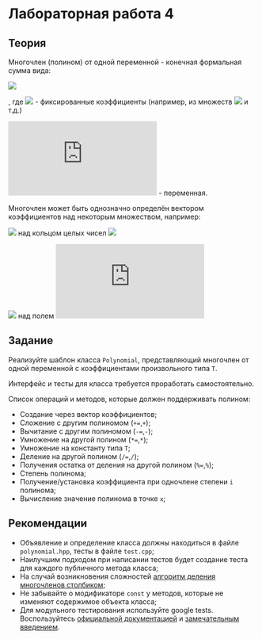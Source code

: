 # Лабораторная работа 4

## Теория

Многочлен (полином) от одной переменной - конечная формальная сумма вида:

![](https://latex.codecogs.com/gif.latex?\sum_{i}^{n}c_{i}x^{i}=c_{0}&plus;c_{1}x^{1}&plus;...&plus;c_{n}x^{n})

, где
![](https://latex.codecogs.com/gif.latex?c_{i}) - фиксированные коэффициенты (например, из множеств  ![](https://latex.codecogs.com/gif.latex?\mathbb{Z},\mathbb{R},\mathbb{C},F_q) и т.д.)

![](https://latex.codecogs.com/gif.latex?x) - переменная. 

Многочлен может быть однозначно определён вектором коэффициентов над некоторым множеством, например:

![](https://latex.codecogs.com/gif.latex?[1,-12,0,-42]=x^{3}-12x^{2}-42) над кольцом целых чисел ![](https://latex.codecogs.com/gif.latex?\mathbb{Z})

![](https://latex.codecogs.com/gif.latex?[1,0,0,1,1]=x^{4}&plus;x&plus;1) над полем ![](https://latex.codecogs.com/gif.latex?F_2)

## Задание
Реализуйте шаблон класса `Polynomial`, представляющий многочлен от одной переменной с коэффициентами произвольного типа `T`.

Интерфейс и тесты для класса требуется проработать самостоятельно.

Список операций и методов, которые должен поддерживать полином:
- Создание через вектор коэффициентов;
- Сложение с другим полиномом (`+=`,`+`);
- Вычитание с другим полиномом (`-=`,`-`);
- Умножение на другой полином (`*=`,`*`);
- Умножение на константу типа `T`;
- Деление на другой полином (`/=`,`/`);
- Получения остатка от деления на другой полином (`%=`,`%`);
- Степень полинома;
- Получение/установка коэффициента при одночлене степени `i` полинома;
- Вычисление значение полинома в точке `x`;

## Рекомендации
- Объявление и определение класса должны находиться в файле `polynomial.hpp`, тесты в файле `test.cpp`;
- Наилучшим подходом при написании тестов будет создание теста для каждого публичного метода класса;
- На случай возникновения сложностей [алгоритм деления многочленов столбиком](https://ru.wikipedia.org/wiki/%D0%94%D0%B5%D0%BB%D0%B5%D0%BD%D0%B8%D0%B5_%D0%BC%D0%BD%D0%BE%D0%B3%D0%BE%D1%87%D0%BB%D0%B5%D0%BD%D0%BE%D0%B2_%D1%81%D1%82%D0%BE%D0%BB%D0%B1%D0%B8%D0%BA%D0%BE%D0%BC);
- Не забывайте о модификаторе `const` у методов, которые не изменяют содержимое объекта класса;
- Для модульного тестирования используйте google tests. Воспользуйтесь [официальной документацией](https://github.com/google/googletest/blob/master/googletest/docs/primer.md) и [замечательным введением](https://www.ibm.com/developerworks/ru/library/au-googletestingframework/).
